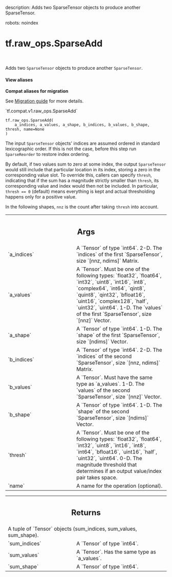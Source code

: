 description: Adds two SparseTensor objects to produce another SparseTensor.

robots: noindex

# tf.raw_ops.SparseAdd

<!-- Insert buttons and diff -->

<table class="tfo-notebook-buttons tfo-api nocontent" align="left">

</table>



Adds two `SparseTensor` objects to produce another `SparseTensor`.

<section class="expandable">
  <h4 class="showalways">View aliases</h4>
  <p>
<b>Compat aliases for migration</b>
<p>See
<a href="https://www.tensorflow.org/guide/migrate">Migration guide</a> for
more details.</p>
<p>`tf.compat.v1.raw_ops.SparseAdd`</p>
</p>
</section>

<pre class="devsite-click-to-copy prettyprint lang-py tfo-signature-link">
<code>tf.raw_ops.SparseAdd(
    a_indices, a_values, a_shape, b_indices, b_values, b_shape, thresh, name=None
)
</code></pre>



<!-- Placeholder for "Used in" -->

The input `SparseTensor` objects' indices are assumed ordered in standard
lexicographic order.  If this is not the case, before this step run
`SparseReorder` to restore index ordering.

By default, if two values sum to zero at some index, the output `SparseTensor`
would still include that particular location in its index, storing a zero in the
corresponding value slot.  To override this, callers can specify `thresh`,
indicating that if the sum has a magnitude strictly smaller than `thresh`, its
corresponding value and index would then not be included.  In particular,
`thresh == 0` (default) means everything is kept and actual thresholding happens
only for a positive value.

In the following shapes, `nnz` is the count after taking `thresh` into account.

<!-- Tabular view -->
 <table class="responsive fixed orange">
<colgroup><col width="214px"><col></colgroup>
<tr><th colspan="2"><h2 class="add-link">Args</h2></th></tr>

<tr>
<td>
`a_indices`
</td>
<td>
A `Tensor` of type `int64`.
2-D.  The `indices` of the first `SparseTensor`, size `[nnz, ndims]` Matrix.
</td>
</tr><tr>
<td>
`a_values`
</td>
<td>
A `Tensor`. Must be one of the following types: `float32`, `float64`, `int32`, `uint8`, `int16`, `int8`, `complex64`, `int64`, `qint8`, `quint8`, `qint32`, `bfloat16`, `uint16`, `complex128`, `half`, `uint32`, `uint64`.
1-D.  The `values` of the first `SparseTensor`, size `[nnz]` Vector.
</td>
</tr><tr>
<td>
`a_shape`
</td>
<td>
A `Tensor` of type `int64`.
1-D.  The `shape` of the first `SparseTensor`, size `[ndims]` Vector.
</td>
</tr><tr>
<td>
`b_indices`
</td>
<td>
A `Tensor` of type `int64`.
2-D.  The `indices` of the second `SparseTensor`, size `[nnz, ndims]` Matrix.
</td>
</tr><tr>
<td>
`b_values`
</td>
<td>
A `Tensor`. Must have the same type as `a_values`.
1-D.  The `values` of the second `SparseTensor`, size `[nnz]` Vector.
</td>
</tr><tr>
<td>
`b_shape`
</td>
<td>
A `Tensor` of type `int64`.
1-D.  The `shape` of the second `SparseTensor`, size `[ndims]` Vector.
</td>
</tr><tr>
<td>
`thresh`
</td>
<td>
A `Tensor`. Must be one of the following types: `float32`, `float64`, `int32`, `uint8`, `int16`, `int8`, `int64`, `bfloat16`, `uint16`, `half`, `uint32`, `uint64`.
0-D.  The magnitude threshold that determines if an output value/index
pair takes space.
</td>
</tr><tr>
<td>
`name`
</td>
<td>
A name for the operation (optional).
</td>
</tr>
</table>



<!-- Tabular view -->
 <table class="responsive fixed orange">
<colgroup><col width="214px"><col></colgroup>
<tr><th colspan="2"><h2 class="add-link">Returns</h2></th></tr>
<tr class="alt">
<td colspan="2">
A tuple of `Tensor` objects (sum_indices, sum_values, sum_shape).
</td>
</tr>
<tr>
<td>
`sum_indices`
</td>
<td>
A `Tensor` of type `int64`.
</td>
</tr><tr>
<td>
`sum_values`
</td>
<td>
A `Tensor`. Has the same type as `a_values`.
</td>
</tr><tr>
<td>
`sum_shape`
</td>
<td>
A `Tensor` of type `int64`.
</td>
</tr>
</table>

